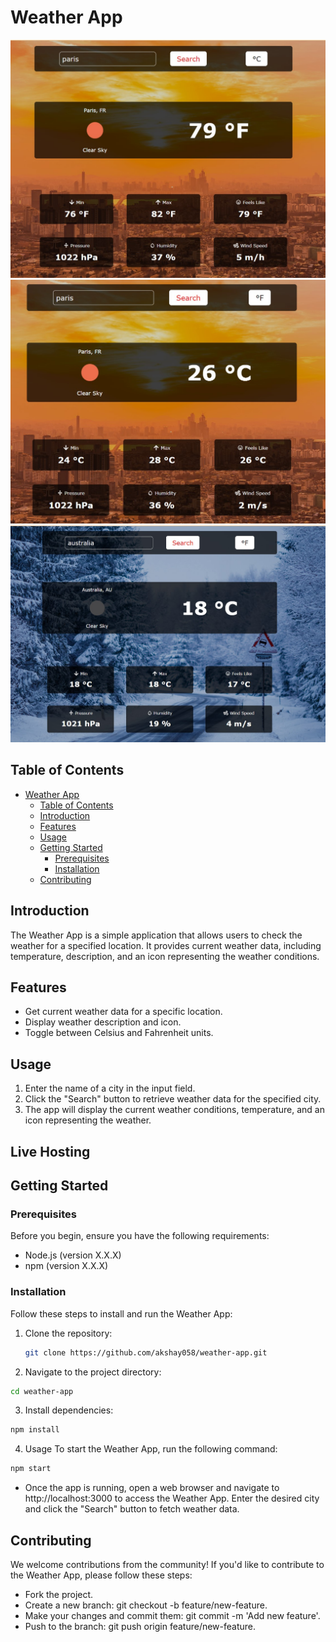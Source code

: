 # Weather App

![Weather App Screenshot](screenshot1.jpg)
![Weather App Screenshot](screenshot2.jpg)
![Weather App Screenshot](screenshot3.jpg)

## Table of Contents

- [Weather App](#weather-app)
  - [Table of Contents](#table-of-contents)
  - [Introduction](#introduction)
  - [Features](#features)
  - [Usage](#usage)
  - [Getting Started](#getting-started)
    - [Prerequisites](#prerequisites)
    - [Installation](#installation)
  - [Contributing](#contributing)

## Introduction

The Weather App is a simple application that allows users to check the weather for a specified location. It provides current weather data, including temperature, description, and an icon representing the weather conditions.

## Features

- Get current weather data for a specific location.
- Display weather description and icon.
- Toggle between Celsius and Fahrenheit units.

## Usage

1. Enter the name of a city in the input field.
2. Click the "Search" button to retrieve weather data for the specified city.
3. The app will display the current weather conditions, temperature, and an icon representing the weather.

## Live Hosting

## Getting Started

### Prerequisites

Before you begin, ensure you have the following requirements:

- Node.js (version X.X.X)
- npm (version X.X.X)

### Installation

Follow these steps to install and run the Weather App:

1. Clone the repository:

   ```bash
   git clone https://github.com/akshay058/weather-app.git

   ```

2. Navigate to the project directory:

```bash
cd weather-app

```

3. Install dependencies:

```bash
npm install

```

4. Usage
   To start the Weather App, run the following command:

```bash
npm start

```

- Once the app is running, open a web browser and navigate to http://localhost:3000 to access the Weather App. Enter the desired city and click the "Search" button to fetch weather data.

## Contributing

We welcome contributions from the community! If you'd like to contribute to the Weather App, please follow these steps:

- Fork the project.
- Create a new branch: git checkout -b feature/new-feature.
- Make your changes and commit them: git commit -m 'Add new feature'.
- Push to the branch: git push origin feature/new-feature.
